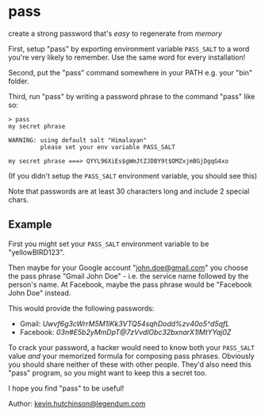 # pass
create a strong password that's *easy* to regenerate from *memory*

First, setup "pass" by exporting environment variable `PASS_SALT` to a word
you're very likely to remember. Use the same word for every installation!

Second, put the "pass" command somewhere in your PATH e.g. your "bin" folder.

Third, run "pass" by writing a password phrase to the command "pass" like so:

```
> pass
my secret phrase

WARNING: using default salt "Himalayan"
         please set your env variable PASS_SALT

my secret phrase ===> QYYL96XiEs$gWmJtZJDBY9t$OMZxjmBGjDgqG4xo
```

(If you didn't setup the `PASS_SALT` environment variable, you should see this)

Note that passwords are at least 30 characters long and include 2 special chars.

## Example

First you might set your `PASS_SALT` environment variable to be "yellowBIRD123".

Then maybe for your Google account "john.doe@gmail.com" you choose the pass
phrase "Gmail John Doe" - i.e. the service name followed by the person's name.
At Facebook, maybe the pass phrase would be "Facebook John Doe" instead.

This would provide the following passwords:

* Gmail: _*Uwvf6g3cWrrM5M1IKk3VTQ54sqhDodd%zv40o5^d5qfL*_
* Facebook: _*03n#E5b2yMmDpT@7zVvdlObc32bxnarX1IMtYYaj0Z*_

To crack your password, a hacker would need to know both your `PASS_SALT` value
*and* your memorized formula for composing pass phrases. Obviously you should
share neither of these with other people. They'd also need this "pass" program,
so you might want to keep this a secret too.

I hope you find "pass" to be useful!

Author: kevin.hutchinson@legendum.com

